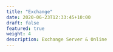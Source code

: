 ```yaml
---
title: "Exchange"
date: 2020-06-23T12:33:45+10:00
draft: false
featured: true
weight: 4
description: Exchange Server & Online
---
```

